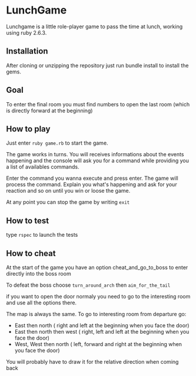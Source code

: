 # LunchGame

Lunchgame is a little role-player game to pass the time at lunch, working using ruby 2.6.3.

## Installation

After cloning or unzipping the repository just run bundle install to install the gems.

## Goal
To enter the final room you must find numbers to open the last room (which is directly forward at the beginning)

## How to play
Just enter `ruby game.rb` to start the game.

The game works in turns. You will receives informations about the events happening and the console will ask you for a command while providing you a list of availables commands.

Enter the command you wanna execute and press enter. The game will process the command. Explain you what's happening and ask for your reaction and so on until you win or loose the game.

At any point you can stop the game by writing `exit`

## How to test 

type `rspec` to launch the tests

## How to cheat

At the start of the game you have an option cheat_and_go_to_boss to enter directly into the boss room

To defeat the boss choose `turn_around_arch` then `aim_for_the_tail`

if you want to open the door normaly you need to go to the interesting room and use all the options there.

The map is always the same. To go to interesting room from departure go:
- East then north ( right and left at the beginning when you face the door)
- East then north then west ( right, left and left at the beginning when you face the door)
- West, West then north ( left, forward and right at the beginning when you face the door)

You will probably have to draw it for the relative direction when coming back

